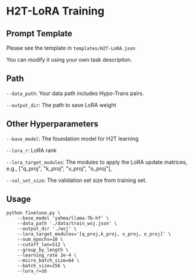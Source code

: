 # H2T-LoRA Training
## Prompt Template ##
Please see the template in `templates/H2T-LoRA.json`

You can modify it using your own task description.

## Path ##
`--data_path`: Your data path includes Hypo-Trans pairs.

`--output_dir`: The path to save LoRA weight

## Other Hyperparameters ##

`--base_model`: The foundation model for H2T learning

`--lora_r`: LoRA rank

`--lora_target_modules`: The modules to apply the LoRA update matrices, e.g., ["q_proj", "k_proj", "v_proj", "o_proj"], 

`--val_set_size`: The validation set size from training set.

## Usage ##

```
python finetune.py \
    --base_model 'yahma/llama-7b-hf' \
    --data_path './data/train_wsj.json' \
    --output_dir './wsj' \
    --lora_target_modules='[q_proj,k_proj, v_proj, o_proj]' \
    --num_epochs=10 \
    --cutoff_len=512 \
    --group_by_length \
    --learning_rate 2e-4 \
    --micro_batch_size=64 \
    --batch_size=256 \
    --lora_r=16
```
